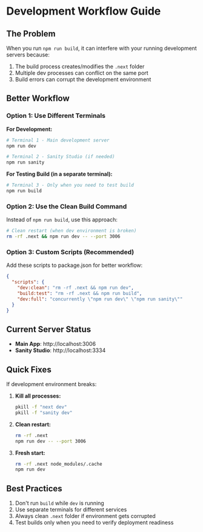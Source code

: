 # Development Workflow Guide

## The Problem
When you run `npm run build`, it can interfere with your running development servers because:
1. The build process creates/modifies the `.next` folder
2. Multiple dev processes can conflict on the same port
3. Build errors can corrupt the development environment

## Better Workflow

### Option 1: Use Different Terminals
**For Development:**
```bash
# Terminal 1 - Main development server
npm run dev

# Terminal 2 - Sanity Studio (if needed)
npm run sanity
```

**For Testing Build (in a separate terminal):**
```bash
# Terminal 3 - Only when you need to test build
npm run build
```

### Option 2: Use the Clean Build Command
Instead of `npm run build`, use this approach:

```bash
# Clean restart (when dev environment is broken)
rm -rf .next && npm run dev -- --port 3006
```

### Option 3: Custom Scripts (Recommended)
Add these scripts to package.json for better workflow:

```json
{
  "scripts": {
    "dev:clean": "rm -rf .next && npm run dev",
    "build:test": "rm -rf .next && npm run build",
    "dev:full": "concurrently \"npm run dev\" \"npm run sanity\""
  }
}
```

## Current Server Status
- **Main App**: http://localhost:3006
- **Sanity Studio**: http://localhost:3334

## Quick Fixes
If development environment breaks:

1. **Kill all processes:**
   ```bash
   pkill -f "next dev"
   pkill -f "sanity dev"
   ```

2. **Clean restart:**
   ```bash
   rm -rf .next
   npm run dev -- --port 3006
   ```

3. **Fresh start:**
   ```bash
   rm -rf .next node_modules/.cache
   npm run dev
   ```

## Best Practices
1. Don't run `build` while `dev` is running
2. Use separate terminals for different services
3. Always clean `.next` folder if environment gets corrupted
4. Test builds only when you need to verify deployment readiness
